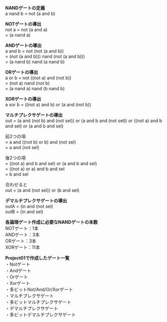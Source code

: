 **NANDゲートの定義**  
a nand b = not (a and b)  
  
**NOTゲートの導出**  
not a = not (a and a)  
      = (a nand a)  
  
**ANDゲートの導出**  
a and b =  not (not (a and b))  
        = (not (a and b))) nand (not (a and b)))  
        = (a nand b) nand (a nand b)  
  
**ORゲートの導出**  
a or b = not ((not a) and (not b))  
       = (not a) nand (not b)  
       = (a nand a) nand (b nand b)  
  
**XORゲートの導出**  
a xor b = ((not a) and b) or (a and (not b))  
  
**マルチプレクサゲートの導出**  
out = (a and (not b) and (not sel)) or (a and b and (not sel)) or ((not a) and b and sel) or (a and b and sel)  
  
前2つの項  
= a and ((not b) or b) and (not sel)  
= a and (not sel)  
  
後2つの項  
= ((not a) and b and sel) or (a and b and sel)  
= ((not a) or a) and b and sel  
= b and sel  
  
合わせると  
out = (a and (not sel)) or (b and sel)  
  
**デマルチプレクサゲートの導出**  
outA = (in and (not sel)  
outB = (in and sel)  
  
**各論理ゲート作成に必要なNANDゲートの本数**  
NOTゲート：1本  
ANDゲート：3本  
ORゲート：3本  
XORゲート：11本  
  
**Project01で作成したゲート一覧**  
・Notゲート  
・Andゲート  
・Orゲート  
・Xorゲート  
・多ビットNot/And/Or/Xorゲート  
・マルチプレクサゲート  
・多ビットマルチプレクサゲート  
・デマルチプレクサゲート  
・多ビットデマルチプレクサゲート    
